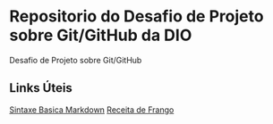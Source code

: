 # Repositorio do Desafio de Projeto sobre Git/GitHub da DIO
Desafio de Projeto sobre Git/GitHub

## Links Úteis
[Sintaxe Basica Markdown](https://www.markdownguide.org/getting-started/)
[Receita de Frango](https://github.com/rogerioVenancio/dio-desafio-github-primeiro-repositorio/blob/main/Strogonoff.md)
